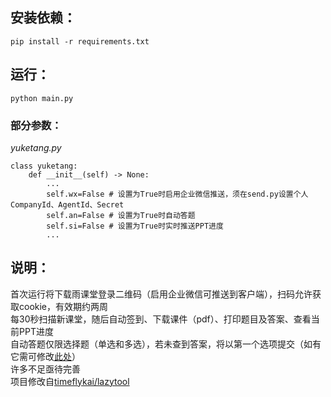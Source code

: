 安装依赖：
--
```shell
pip install -r requirements.txt 
```

运行：
--
```shell
python main.py
```

### 部分参数：
*yuketang.py*
```shell
class yuketang:
    def __init__(self) -> None:
        ...
        self.wx=False # 设置为True时启用企业微信推送，须在send.py设置个人CompanyId、AgentId、Secret
        self.an=False # 设置为True时自动答题
        self.si=False # 设置为True时实时推送PPT进度
        ...
```

说明：
--
首次运行将下载雨课堂登录二维码（启用企业微信可推送到客户端），扫码允许获取cookie，有效期约两周<br>
每30秒扫描新课堂，随后自动签到、下载课件（pdf）、打印题目及答案、查看当前PPT进度<br>
自动答题仅限选择题（单选和多选），若未查到答案，将以第一个选项提交（如有它需可修改[此处](https://github.com/thuhollow2/Hetangyuketang/blob/main/yuketang.py#L242-L243)）<br>
许多不足亟待完善<br>
项目修改自[timeflykai/lazytool](https://github.com/timeflykai/lazytool/tree/main)
